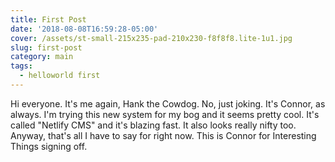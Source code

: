 ```yaml
---
title: First Post
date: '2018-08-08T16:59:28-05:00'
cover: /assets/st-small-215x235-pad-210x230-f8f8f8.lite-1u1.jpg
slug: first-post
category: main
tags:
  - helloworld first
---
```

Hi everyone. It's me again, Hank the Cowdog. No, just joking. It's Connor, as always. I'm trying this new system for my bog and it seems pretty cool. It's called "Netlify CMS" and it's blazing fast. It also looks really nifty too. Anyway, that's all I have to say for right now. This is Connor for Interesting Things signing off.
